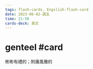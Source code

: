 ```yaml
---
tags: flash-cards, Engslish-flash-card
date: 2023-06-02-週五
time: 21:56
cards-deck: 英文
---
```


# genteel #card 
彬彬有禮的；附庸風雅的